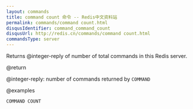 ```yaml
---
layout: commands
title: command count 命令 -- Redis中文资料站
permalink: commands/command count.html
disqusIdentifier: command_command_count
disqusUrl: http://redis.cn/commands/command count.html
commandsType: server
---
```


Returns @integer-reply of number of total commands in this Redis server.

@return

@integer-reply: number of commands returned by `COMMAND`

@examples

```cli
COMMAND COUNT
```
